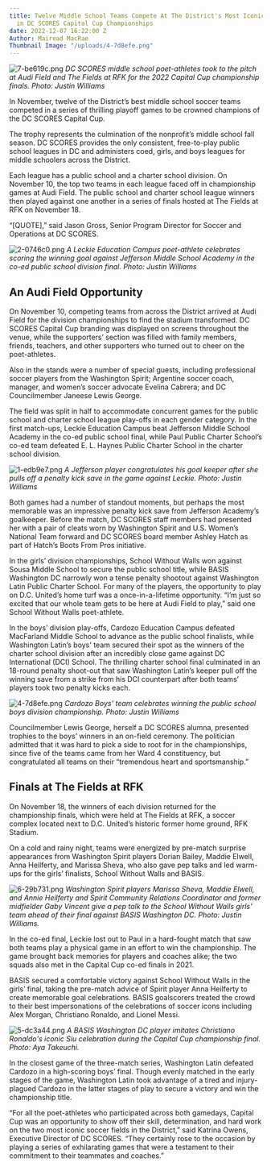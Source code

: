 ```yaml
---
title: Twelve Middle School Teams Compete At The District's Most Iconic Soccer Venues
  in DC SCORES Capital Cup Championships
date: 2022-12-07 16:22:00 Z
Author: Mairead MacRae
Thumbnail Image: "/uploads/4-7d8efe.png"
---
```


![7-be619c.png](/uploads/7-be619c.png)
*DC SCORES middle school poet-athletes took to the pitch at Audi Field and The Fields at RFK for the 2022 Capital Cup championship finals. Photo: Justin Williams*

In November, twelve of the District’s best middle school soccer teams competed in a series of thrilling playoff games to be crowned champions of the DC SCORES Capital Cup.

The trophy represents the culmination of the nonprofit’s middle school fall season. DC SCORES provides the only consistent, free-to-play public school leagues in DC and administers coed, girls, and boys leagues for middle schoolers across the District.

Each league has a public school and a charter school division. On November 10, the top two teams in each league faced off in championship games at Audi Field. The public school and charter school league winners then played against one another in a series of finals hosted at The Fields at RFK on November 18.

“\[QUOTE\],” said Jason Gross, Senior Program Director for Soccer and Operations at DC SCORES.

![2-0746c0.png](/uploads/2-0746c0.png)
*A Leckie Education Campus poet-athlete celebrates scoring the winning goal against Jefferson Middle School Academy in the co-ed public school division final. Photo: Justin Williams*

## An Audi Field Opportunity

On November 10, competing teams from across the District arrived at Audi Field for the division championships to find the stadium transformed. DC SCORES Capital Cup branding was displayed on screens throughout the venue, while the supporters’ section was filled with family members, friends, teachers, and other supporters who turned out to cheer on the poet-athletes.

Also in the stands were a number of special guests, including professional soccer players from the Washington Spirit; Argentine soccer coach, manager, and women’s soccer advocate Evelina Cabrera; and DC Councilmember Janeese Lewis George.

The field was split in half to accommodate concurrent games for the public school and charter school league play-offs in each gender category. In the first match-ups, Leckie Education Campus beat Jefferson Middle School Academy in the co-ed public school final, while Paul Public Charter School’s co-ed team defeated E. L. Haynes Public Charter School in the charter school division.

![1-edb9e7.png](/uploads/1-edb9e7.png)
*A Jefferson player congratulates his goal keeper after she pulls off a penalty kick save in the game against Leckie. Photo: Justin Williams*

Both games had a number of standout moments, but perhaps the most memorable was an impressive penalty kick save from Jefferson Academy’s goalkeeper. Before the match, DC SCORES staff members had presented her with a pair of cleats worn by Washington Spirit and U.S. Women’s National Team forward and DC SCORES board member Ashley Hatch as part of Hatch’s Boots From Pros initiative.

In the girls’ division championships, School Without Walls won against Sousa Middle School to secure the public school title, while BASIS Washington DC narrowly won a tense penalty shootout against Washington Latin Public Charter School. For many of the players, the opportunity to play on D.C. United’s home turf was a once-in-a-lifetime opportunity. “I’m just so excited that our whole team gets to be here at Audi Field to play,” said one School Without Walls poet-athlete.

In the boys’ division play-offs, Cardozo Education Campus defeated MacFarland Middle School to advance as the public school finalists, while Washington Latin’s boys' team secured their spot as the winners of the charter school division after an incredibly close game against DC International (DCI) School. The thrilling charter school final culminated in an 18-round penalty shoot-out that saw Washington Latin’s keeper pull off the winning save from a strike from his DCI counterpart after both teams’ players took two penalty kicks each.

![4-7d8efe.png](/uploads/4-7d8efe.png)
*Cardozo Boys' team celebrates winning the public school boys division championship. Photo: Justin Williams*

Councilmember Lewis George, herself a DC SCORES alumna, presented trophies to the boys’ winners in an on-field ceremony. The politician admitted that it was hard to pick a side to root for in the championships, since five of the teams came from her Ward 4 constituency, but congratulated all teams on their “tremendous heart and sportsmanship.”

## Finals at The Fields at RFK

On November 18, the winners of each division returned for the championship finals, which were held at The Fields at RFK, a soccer complex located next to D.C. United’s historic former home ground, RFK Stadium.

On a cold and rainy night, teams were energized by pre-match surprise appearances from Washington Spirit players Dorian Bailey, Maddie Elwell, Anna Heilferty, and Marissa Sheva, who also gave pep talks and led warm-ups for the girls’ finalists, School Without Walls and BASIS.

![6-29b731.png](/uploads/6-29b731.png)
*Washington Spirit players Marissa Sheva, Maddie Elwell, and Annie Heilferty and Spirit Community Relations Coordinator and former midfielder Gaby Vincent give a pep talk to the School Without Walls girls' team ahead of their final against BASIS Washington DC. Photo: Justin Williams.*

In the co-ed final, Leckie lost out to Paul in a hard-fought match that saw both teams play a physical game in an effort to win the championship. The game brought back memories for players and coaches alike; the two squads also met in the Capital Cup co-ed finals in 2021.

BASIS secured a comfortable victory against School Without Walls in the girls’ final, taking the pre-match advice of Spirit player Anna Heilferty to create memorable goal celebrations. BASIS goalscorers treated the crowd to their best impersonations of the celebrations of soccer icons including Alex Morgan, Christiano Ronaldo, and Lionel Messi.

![5-dc3a44.png](/uploads/5-dc3a44.png)
*A BASIS Washington DC player imitates Christiano Ronaldo's iconic Siu celebration during the Capital Cup championship final. Photo: Aya Takeuchi.*

In the closest game of the three-match series, Washington Latin defeated Cardozo in a high-scoring boys’ final. Though evenly matched in the early stages of the game, Washington Latin took advantage of a tired and injury-plagued Cardozo in the latter stages of play to secure a victory and win the championship title.

“For all the poet-athletes who participated across both gamedays, Capital Cup was an opportunity to show off their skill, determination, and hard work on the two most iconic soccer fields in the District,” said Katrina Owens, Executive Director of DC SCORES. “They certainly rose to the occasion by playing a series of exhilarating games that were a testament to their commitment to their teammates and coaches.”
